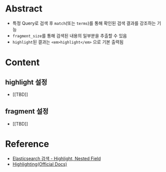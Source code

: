 # Abstract
- 특정 Query로 검색 후 `match`(또는 `terms`)를 통해 확인된 검색 결과를 강조하는 기능
- `fragment_size`를 통해 검색된 내용의 일부분을 추출할 수 있음
- `highlight`된 결과는 `<em>highlight</em>` 으로 기본 출력됨
# Content
## highlight 설정
- [[TBD]]
## fragment 설정
- [[TBD]]
# Reference
- [Elasticsearch 검색 - Highlight, Nested Field](https://bloodseeker.tistory.com/6#google_vignette)
- [Highlighting(Official Docs)](https://www.elastic.co/guide/en/elasticsearch/reference/master/highlighting.html)